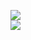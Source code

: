 [![](https://img.shields.io/badge/Made%20With-Github%20Spray-lightgrey.svg?style=for-the-badge&logo=github)](https://github.com/Annihil/github-spray#9417)  
[![](https://i.imgur.com/2DrTn0Z.gif)](https://github.com/Annihil/github-spray)